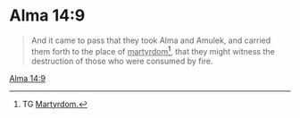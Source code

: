 # Alma 14:9

> And it came to pass that they took Alma and Amulek, and carried them forth to the place of <u>martyrdom</u>[^a], that they might witness the destruction of those who were consumed by fire.

[Alma 14:9](https://www.churchofjesuschrist.org/study/scriptures/bofm/alma/14?lang=eng&id=p9#p9)


[^a]: TG [Martyrdom.](https://www.churchofjesuschrist.org/study/scriptures/tg/martyrdom?lang=eng)
